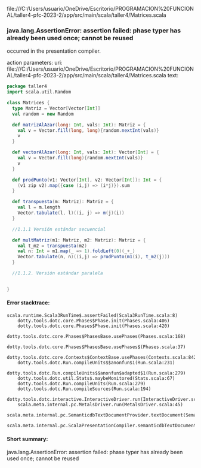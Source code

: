 file:///C:/Users/usuario/OneDrive/Escritorio/PROGRAMACION%20FUNCIONAL/taller4-pfc-2023-2/app/src/main/scala/taller4/Matrices.scala
### java.lang.AssertionError: assertion failed: phase typer has already been used once; cannot be reused

occurred in the presentation compiler.

action parameters:
uri: file:///C:/Users/usuario/OneDrive/Escritorio/PROGRAMACION%20FUNCIONAL/taller4-pfc-2023-2/app/src/main/scala/taller4/Matrices.scala
text:
```scala
package taller4
import scala.util.Random

class Matrices {
  type Matriz = Vector[Vector[Int]]
  val random = new Random

  def matrizAlAzar(long: Int, vals: Int): Matriz = {
    val v = Vector.fill(long, long){random.nextInt(vals)}
    v
  }

  def vectorAlAzar(long: Int, vals: Int): Vector[Int] = {
    val v = Vector.fill(long){random.nextInt(vals)}
    v
  }

  def prodPunto(v1: Vector[Int], v2: Vector[Int]): Int = {
    (v1 zip v2).map({case (i,j) => (i*j)}).sum 
  }

  def transpuesta(m: Matriz): Matriz = {
    val l = m.length 
    Vector.tabulate(l, l)((i, j) => m(j)(i))
  }

  //1.1.1 Versión estándar secuencial 

  def multMatriz(m1: Matriz, m2: Matriz): Matriz = {
    val t_m2 = transpuesta(m2)
    val n: Int = m1.map(_ => 1).foldLeft(0)(_+_)
    Vector.tabulate(n, n)((i,j) => prodPunto(m1(i), t_m2(j)))
  }

  //1.1.2. Versión estándar paralela


}

```



#### Error stacktrace:

```
scala.runtime.Scala3RunTime$.assertFailed(Scala3RunTime.scala:8)
	dotty.tools.dotc.core.Phases$Phase.init(Phases.scala:406)
	dotty.tools.dotc.core.Phases$Phase.init(Phases.scala:420)
	dotty.tools.dotc.core.Phases$PhasesBase.usePhases(Phases.scala:168)
	dotty.tools.dotc.core.Phases$PhasesBase.usePhases$(Phases.scala:37)
	dotty.tools.dotc.core.Contexts$ContextBase.usePhases(Contexts.scala:842)
	dotty.tools.dotc.Run.compileUnits$$anonfun$1(Run.scala:231)
	dotty.tools.dotc.Run.compileUnits$$anonfun$adapted$1(Run.scala:279)
	dotty.tools.dotc.util.Stats$.maybeMonitored(Stats.scala:67)
	dotty.tools.dotc.Run.compileUnits(Run.scala:279)
	dotty.tools.dotc.Run.compileSources(Run.scala:194)
	dotty.tools.dotc.interactive.InteractiveDriver.run(InteractiveDriver.scala:165)
	scala.meta.internal.pc.MetalsDriver.run(MetalsDriver.scala:45)
	scala.meta.internal.pc.SemanticdbTextDocumentProvider.textDocument(SemanticdbTextDocumentProvider.scala:33)
	scala.meta.internal.pc.ScalaPresentationCompiler.semanticdbTextDocument$$anonfun$1(ScalaPresentationCompiler.scala:178)
```
#### Short summary: 

java.lang.AssertionError: assertion failed: phase typer has already been used once; cannot be reused